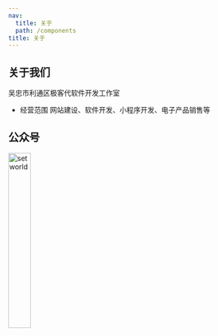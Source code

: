 ```yaml
---
nav:
  title: 关于
  path: /components
title: 关于
---
```


## 关于我们

吴忠市利通区极客代软件开发工作室

- 经营范围
  网站建设、软件开发、小程序开发、电子产品销售等

## 公众号

<img src="https://cdn.fuzui.net/qrcode/wx_mp_setworld.png" alt="setworld" width="30%" height="30%" />
